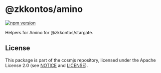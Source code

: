 # @zkkontos/amino

[![npm version](https://img.shields.io/npm/v/@zkkontos/amino.svg)](https://www.npmjs.com/package/@zkkontos/amino)

Helpers for Amino for @zkkontos/stargate.

## License

This package is part of the cosmjs repository, licensed under the Apache License
2.0 (see [NOTICE](https://github.com/cosmos/cosmjs/blob/main/NOTICE) and
[LICENSE](https://github.com/cosmos/cosmjs/blob/main/LICENSE)).
